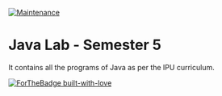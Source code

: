 [![Maintenance](https://img.shields.io/badge/Maintained%3F-yes-green.svg)](https://GitHub.com/Naereen/StrapDown.js/graphs/commit-activity)

# Java Lab - Semester 5
It contains all the programs of Java as per the IPU curriculum.

[![ForTheBadge built-with-love](http://ForTheBadge.com/images/badges/built-with-love.svg)](https://GitHub.com/Naereen/)
